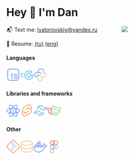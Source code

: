 # Hey 👋 I'm Dan

<!-- <h3 align="center">A passionate developer</h3> -->

<img width="200px" align="right" src="https://media.tenor.com/_mYZWyrW3AUAAAAi/peach-goma-pc-night-keyboard-smashing.gif" />

📬 Text me: lyatorovskiy@yandex.ru

📝 Resume: [(ru)](resume.pdf) [(eng)](resume_eng.pdf)

#### Languages

  <img align="left" width="36" src="assets/ts.svg" /> 
  <!---   <img align="left" width="36" src="assets/rs.svg" /> --->
  <img align="left" width="36" src="assets/go.svg" />
  <img width="36" src="assets/py.svg"/>

#### Libraries and frameworks

  <img align="left" width="36" src="assets/react.svg" />
  <!---   <img align="left" width="36" src="assets/next.svg" /> --->
  <img align="left" width="36" src="assets/svelte.svg" />
  <!---  <img align="left" width="36" src="assets/astro.svg" /> --->
  <img align="left" width="36" src="assets/tailwind.svg"/>
  <img width="36" src="assets/playwright.svg"/>
  
#### Other

  <img align="left" width="36" src="assets/git.svg" />
  <img align="left" width="36" src="assets/db.svg" />
  <img align="left" width="36" src="./assets/docker.svg" />
  <img align="left" width="36" src="./assets/figma.svg" />
